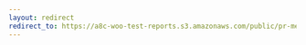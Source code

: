 ```yaml
---
layout: redirect
redirect_to: https://a8c-woo-test-reports.s3.amazonaws.com/public/pr-merge/40991/e2e/index.html
---
```

